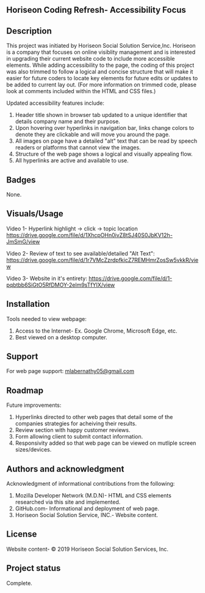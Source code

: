 
## Horiseon Coding Refresh- Accessibility Focus

## Description
This project was initiated by Horiseon Social Solution Service,Inc.  Horiseon is a company that focuses on online visiblity management and is interested in upgrading their current website code to include more accessible elements.  While adding accessibility to the page, the coding of this project was also trimmed to follow a logical and concise structure that will make it easier for future coders to locate key elements for future edits or updates to be added to current lay out. (For more information on trimmed code, please look at comments included within the HTML and CSS files.)

Updated accessibility features include:
1. Header title shown in browser tab updated to a unique identifier that details company name and their purpose.
2. Upon hovering over hyperlinks in navigation bar, links change colors to denote they are clickable and will move you around the page.
3. All images on page have a detailed "alt" text that can be read by speech readers or platforms that cannot view the images.
4. Structure of the web page shows a logical and visually appealing flow.
5. All hyperlinks are active and available to use.


## Badges
None.

## Visuals/Usage
Video 1- Hyperlink highlight -> click -> topic location
https://drive.google.com/file/d/1XhcpOHn0ivZ8tSJ40S0JbKV12h-JmSmG/view

Video 2- Review of text to see available/detailed "Alt Text":
https://drive.google.com/file/d/1r7VMcZzrdpfkicZ7REMHmrZosSw5vkkR/view

Video 3- Website in it's entirety:
https://drive.google.com/file/d/1-pqbtbb6SiGtO5RfDMOY-2elm9sTfYIX/view

## Installation
Tools needed to view webpage:
1. Access to the Internet- Ex. Google Chrome, Microsoft Edge, etc.
2. Best viewed on a desktop computer.

## Support
For web page support: mlabernathy05@gmail.com

## Roadmap
Future improvements:
1. Hyperlinks directed to other web pages that detail some of the companies strategies for acheiving their results.
2. Review section with happy customer reviews.
3. Form allowing client to submit contact information.
4. Responsivity added so that web page can be viewed on mutliple screen sizes/devices.


## Authors and acknowledgment
Acknowledgment of informational contributions from the following:
1. Mozilla Developer Network (M.D.N)- HTML and CSS elements researched via this site and implemented.
2. GitHub.com- Informational and deployment of web page.
3. Horiseon Social Solution Service, INC.- Website content.

## License
Website content- © 2019 Horiseon Social Solution Services, Inc.

## Project status
Complete.
